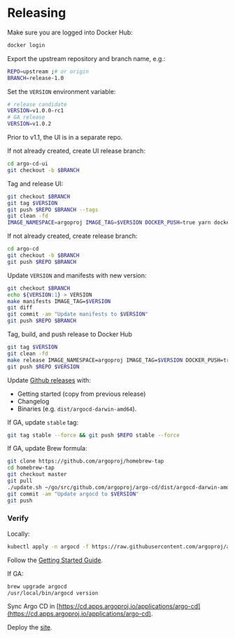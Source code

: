 # Releasing

Make sure you are logged into Docker Hub:

```bash
docker login
```

Export the upstream repository and branch name, e.g.:

```bash
REPO=upstream ;# or origin 
BRANCH=release-1.0
```

Set the `VERSION` environment variable:

```bash 
# release candidate
VERSION=v1.0.0-rc1
# GA release
VERSION=v1.0.2
```

Prior to v1.1, the UI is in a separate repo.

If not already created, create UI release branch:

```bash
cd argo-cd-ui
git checkout -b $BRANCH
```

Tag and release UI:

```bash
git checkout $BRANCH
git tag $VERSION
git push $REPO $BRANCH --tags
git clean -fd
IMAGE_NAMESPACE=argoproj IMAGE_TAG=$VERSION DOCKER_PUSH=true yarn docker
```

If not already created, create release branch:

```bash
cd argo-cd
git checkout -b $BRANCH
git push $REPO $BRANCH
```

Update `VERSION` and manifests with new version:

```bash
git checkout $BRANCH
echo ${VERSION:1} > VERSION
make manifests IMAGE_TAG=$VERSION
git diff
git commit -am "Update manifests to $VERSION" 
git push $REPO $BRANCH
```

Tag, build, and push release to Docker Hub

```bash
git tag $VERSION
git clean -fd
make release IMAGE_NAMESPACE=argoproj IMAGE_TAG=$VERSION DOCKER_PUSH=true
git push $REPO $VERSION
```

Update [Github releases](https://github.com/argoproj/argo-cd/releases) with:

* Getting started (copy from previous release)
* Changelog
* Binaries (e.g. `dist/argocd-darwin-amd64`).


If GA, update `stable` tag:

```bash
git tag stable --force && git push $REPO stable --force
```

If GA, update Brew formula:

```bash
git clone https://github.com/argoproj/homebrew-tap
cd homebrew-tap
git checkout master
git pull
./update.sh ~/go/src/github.com/argoproj/argo-cd/dist/argocd-darwin-amd64
git commit -am "Update argocd to $VERSION"
git push
```

### Verify

Locally:

```bash
kubectl apply -n argocd -f https://raw.githubusercontent.com/argoproj/argo-cd/$VERSION/manifests/install.yaml
```

Follow the [Getting Started Guide](../getting_started/).

If GA:

```bash
brew upgrade argocd
/usr/local/bin/argocd version
```

Sync Argo CD in [https://cd.apps.argoproj.io/applications/argo-cd](https://cd.apps.argoproj.io/applications/argo-cd).

Deploy the [site](site.md).
